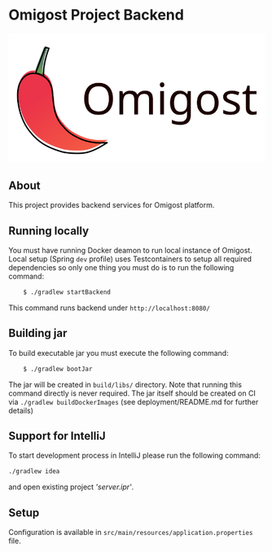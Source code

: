 # Omigost Project Backend

![Omigost logo](https://raw.githubusercontent.com/Omigost/Omigost/master/frontend/src/assets/img/omigost_logo.svg)

## About

This project provides backend services for Omigost platform.

## Running locally

You must have running Docker deamon to run local instance of Omigost.
Local setup (Spring `dev` profile) uses Testcontainers to setup all required dependencies so only one thing you must do is to run the following command:
```bash
    $ ./gradlew startBackend
```

This command runs backend under `http://localhost:8080/`

## Building jar

To build executable jar you must execute the following command:
```bash
    $ ./gradlew bootJar
```
The jar will be created in `build/libs/` directory.
Note that running this command directly is never required.
The jar itself should be created on CI via `./gradlew buildDockerImages` (see deployment/README.md for further details)

## Support for IntelliJ

To start development process in IntelliJ please run the following command:
```bash
./gradlew idea
```
and open existing project *'server.ipr'*.

## Setup

Configuration is available in `src/main/resources/application.properties` file.
